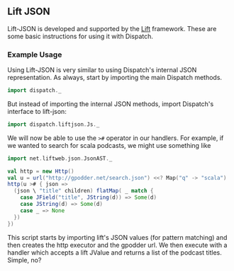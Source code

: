 Lift JSON
---------

Lift-JSON is developed and supported by the [Lift][lift]
framework. These are some basic instructions for using it with
Dispatch.

[lift]: http://liftweb.net/

### Example Usage

Using Lift-JSON is very similar to using Dispatch's internal JSON
representation. As always, start by importing the main Dispatch
methods.

```scala
import dispatch._
```
But instead of importing the internal JSON methods, import Dispatch's
interface to lift-json:

```scala
import dispatch.liftjson.Js._
```

We will now be able to use the `>#` operator in our handlers. For
example, if we wanted to search for scala podcasts, we might use
something like

```scala
import net.liftweb.json.JsonAST._

val http = new Http()
val u = url("http://gpodder.net/search.json") <<? Map("q" -> "scala")
http(u ># { json => 
  (json \ "title" children) flatMap( _ match {
    case JField("title", JString(d)) => Some(d)
    case JString(d) => Some(d)
    case _ => None
  })
})
```

This script starts by importing lift's JSON values (for pattern
matching) and then creates the http executor and the gpodder url. We
then execute with a handler which accepts a lift JValue and returns a
list of the podcast titles. Simple, no?
